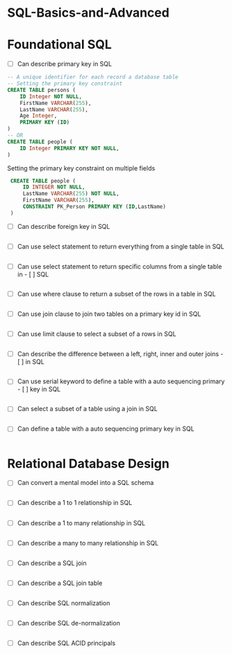 # SQL-Basics-and-Advanced
# Foundational SQL
- [ ] Can describe primary key in SQL
```sql
-- A unique identifier for each record a database table
-- Setting the primary key constraint
CREATE TABLE persons (
	ID Integer NOT NULL,
	FirstName VARCHAR(255),
	LastName VARCHAR(255),
	Age Integer, 
	PRIMARY KEY (ID)
)
-- OR 
CREATE TABLE people (
	ID Integer PRIMARY KEY NOT NULL,
)
```
Setting the primary key constraint on multiple fields
```sql
 CREATE TABLE people (
	 ID INTEGER NOT NULL,
	 LastName VARCHAR(255) NOT NULL,
	 FirstName VARCHAR(255),
	 CONSTRAINT PK_Person PRIMARY KEY (ID,LastName)
 )
```
- [ ] Can describe foreign key in SQL
```sql

```
- [ ] Can use select statement to return everything from a single table in SQL
```sql

```
- [ ] Can use select statement to return specific columns from a single table in - [ ] SQL
```sql

```
- [ ] Can use where clause to return a subset of the rows in a table in SQL
```sql

```
- [ ] Can use join clause to join two tables on a primary key id in SQL
```sql

```
- [ ] Can use limit clause to select a subset of a rows in SQL
```sql

```
- [ ] Can describe the difference between a left, right, inner and outer joins - [ ] in SQL
```sql

```
- [ ] Can use serial keyword to define a table with a auto sequencing primary - [ ] key in SQL
```sql

```
- [ ] Can select a subset of a table using a join in SQL
```sql

```
- [ ] Can define a table with a auto sequencing primary key in SQL
```sql

```
# Relational Database Design
- [ ] Can convert a mental model into a SQL schema
```sql

```
- [ ] Can describe a 1 to 1 relationship in SQL
```sql

```
- [ ] Can describe a 1 to many relationship in SQL
```sql

```
- [ ] Can describe a many to many relationship in SQL
```sql

```
- [ ] Can describe a SQL join
```sql

```
- [ ] Can describe a SQL join table
```sql

```
- [ ] Can describe SQL normalization
```sql

```
- [ ] Can describe SQL de-normalization
```sql

```
- [ ] Can describe SQL ACID principals
```sql

```
